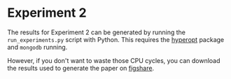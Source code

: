 Experiment 2
============

The results for Experiment 2 can be generated
by running the `run_experiments.py` script
with Python. This requires the
[hyperopt](http://jaberg.github.com/hyperopt/)
package and `mongodb` running.

However, if you don't want to waste those CPU
cycles, you can download the results used
to generate the paper on
[figshare](http://figshare.com/articles/CogSci2013_Experiment_2_Results/155606).